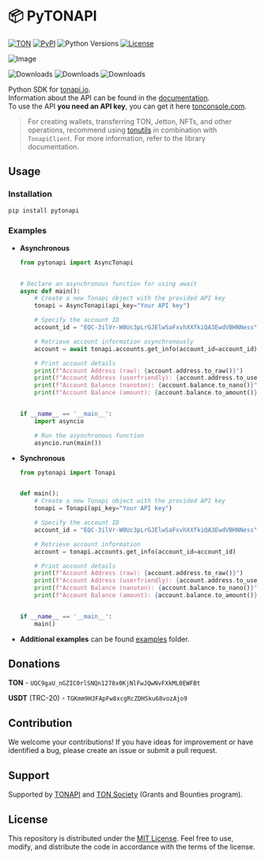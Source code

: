 # 📦 PyTONAPI

[![TON](https://img.shields.io/badge/TON-grey?logo=TON&logoColor=40AEF0)](https://ton.org)
[![PyPI](https://img.shields.io/pypi/v/pytonapi.svg?color=FFE873&labelColor=3776AB)](https://pypi.python.org/pypi/pytonapi)
![Python Versions](https://img.shields.io/badge/Python-3.7%20--%203.12-black?color=FFE873&labelColor=3776AB)
[![License](https://img.shields.io/github/license/tonkeeper/pytonapi)](https://github.com/tonkeeper/pytonapi/blob/main/LICENSE)

![Image](https://telegra.ph//file/f88bcf9051073973edbd6.jpg)

![Downloads](https://pepy.tech/badge/pytonapi)
![Downloads](https://pepy.tech/badge/pytonapi/month)
![Downloads](https://pepy.tech/badge/pytonapi/week)

Python SDK for [tonapi.io](https://tonapi.io).\
Information about the API can be found in the  [documentation](https://docs.tonconsole.com/tonapi/api-v2).\
To use the API **you need an API key**, you can get it here [tonconsole.com](https://tonconsole.com/).

<blockquote>
For creating wallets, transferring TON, Jetton, NFTs, and other operations, recommend using <a href="https://github.com/nessshon/tonutils">tonutils</a> in combination with <code>TonapiClient</code>. For more information, refer to the library documentation.
</blockquote>

## Usage

### Installation

```bash
pip install pytonapi
```

### Examples

* **Asynchronous**

  ```python
  from pytonapi import AsyncTonapi
  
  
  # Declare an asynchronous function for using await
  async def main():
      # Create a new Tonapi object with the provided API key
      tonapi = AsyncTonapi(api_key="Your API key")
  
      # Specify the account ID
      account_id = "EQC-3ilVr-W0Uc3pLrGJElwSaFxvhXXfkiQA3EwdVBHNNess"  # noqa
  
      # Retrieve account information asynchronously
      account = await tonapi.accounts.get_info(account_id=account_id)
  
      # Print account details
      print(f"Account Address (raw): {account.address.to_raw()}")
      print(f"Account Address (userfriendly): {account.address.to_userfriendly(is_bounceable=True)}")
      print(f"Account Balance (nanoton): {account.balance.to_nano()}")
      print(f"Account Balance (amount): {account.balance.to_amount()}")
  
  
  if __name__ == '__main__':
      import asyncio
  
      # Run the asynchronous function
      asyncio.run(main())
  
  ```

* **Synchronous**

  ```python
  from pytonapi import Tonapi
  
  
  def main():
      # Create a new Tonapi object with the provided API key
      tonapi = Tonapi(api_key="Your API key")
  
      # Specify the account ID
      account_id = "EQC-3ilVr-W0Uc3pLrGJElwSaFxvhXXfkiQA3EwdVBHNNess"  # noqa
  
      # Retrieve account information
      account = tonapi.accounts.get_info(account_id=account_id)
  
      # Print account details
      print(f"Account Address (raw): {account.address.to_raw()}")
      print(f"Account Address (userfriendly): {account.address.to_userfriendly(is_bounceable=True)}")
      print(f"Account Balance (nanoton): {account.balance.to_nano()}")
      print(f"Account Balance (amount): {account.balance.to_amount()}")
  
  
  if __name__ == '__main__':
      main()
  ```

* **Additional examples** can be found [examples](https://github.com/tonkeeper/pytonapi/tree/main/examples) folder.

## Donations

**TON** - `UQC9gaU_nGZIC0rlSNQn1278x0KjNlFwJQwNvFXkML0EWFBt`

**USDT** (TRC-20) - `TGKmm9H3FApFw8xcgRcZDHSku68vozAjo9`

## Contribution

We welcome your contributions! If you have ideas for improvement or have identified a bug, please create an issue or
submit a pull request.

## Support

Supported by  [TONAPI](https://tonapi.io) and [TON Society](https://github.com/ton-society/grants-and-bounties) (Grants
and Bounties program).

## License

This repository is distributed under the [MIT License](https://github.com/tonkeeper/pytonapi/blob/main/LICENSE). Feel
free to use, modify, and distribute the code in accordance
with the terms of the license.

